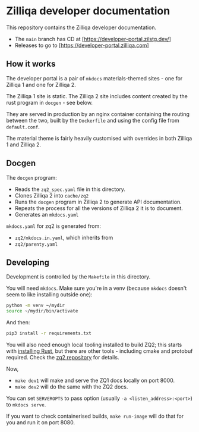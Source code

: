 # Zilliqa developer documentation

This repository contains the Zilliqa developer documentation.

- The `main` branch has CD at [https://developer-portal.zilstg.dev/]
- Releases to go to [https://developer-portal.zilliqa.com]

## How it works

The developer portal is a pair of `mkdocs` materials-themed sites -
one for Zilliqa 1 and one for Zilliqa 2.

The Zilliqa 1 site is static.
The Zilliqa 2 site includes content created by the rust program in `docgen` - see below.

They are served in production by an nginx container containing the
routing between the two, built by the `Dockerfile` and using the
config file from `default.conf`.

The material theme is fairly heavily customised with overrides in both
Zilliqa 1 and Zilliqa 2.

## Docgen

The `docgen` program:

- Reads the `zq2_spec.yaml` file in this directory.
- Clones Zilliqa 2 into `cache/zq2`
- Runs the `docgen` program in Zilliqa 2 to generate API documentation.
- Repeats the process for all the versions of Zilliqa 2 it is to document.
- Generates an `mkdocs.yaml`

`mkdocs.yaml` for zq2 is generated from:

- `zq2/mkdocs.in.yaml`, which inherits from
- `zq2/parenty.yaml`

## Developing

Development is controlled by the `Makefile` in this directory.

You will need `mkdocs`. Make sure you're in a venv (because `mkdocs`
doesn't seem to like installing outside one):

```sh
python -m venv ~/mydir
source ~/mydir/bin/activate
```

And then:

```sh
pip3 install -r requirements.txt
```

You will also need enough local tooling installed to build ZQ2; this
starts with [installing
Rust](https://www.rust-lang.org/tools/install), but there are other
tools - including cmake and protobuf required. Check the [zq2
repository](https://github.com/zilliqa/zq2) for details.

Now,

- `make dev1` will make and serve the ZQ1 docs locally on port 8000.
- `make dev2` will do the same with the ZQ2 docs.

You can set `SERVEROPTS` to pass option (usually `-a
<listen_address>:<port>`) to `mkdocs serve`.

If you want to check containerised builds, `make run-image` will do
that for you and run it on port 8080.
